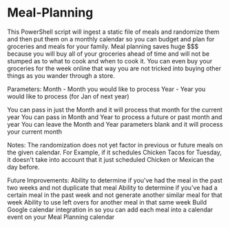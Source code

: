 # Meal-Planning
This PowerShell script will ingest a static file of meals and randomize them and then put them on a monthly calendar so you can budget and plan for groceries and meals for your family.  Meal planning saves huge $$$ because you will buy all of your groceries ahead of time and will not be stumped as to what to cook and when to cook it.  You can even buy your groceries for the week online that way you are not tricked into buying other things as you wander through a store.

Parameters:
  Month - Month you would like to process
  Year - Year you would like to process (for Jan of next year)
  
  You can pass in just the Month and it will process that month for the current year
  You can pass in Month and Year to process a future or past month and year
  You can leave the Month and Year parameters blank and it will process your current month

Notes:
The randomization does not yet factor in previous or future meals on the given calendar.  For Example, if it schedules Chicken Tacos for Tuesday, it doesn't take into account that it just scheduled Chicken or Mexican the day before.

Future Improvements:
Ability to determine if you've had the meal in the past two weeks and not duplicate that meal
Ability to determine if you've had a certain meal in the past week and not generate another similar meal for that week
Ability to use left overs for another meal in that same week
Build Google calendar integration in so you can add each meal into a calendar event on your Meal Planning calendar
